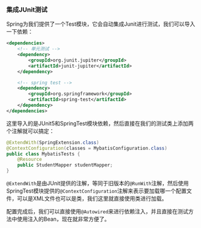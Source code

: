 ### 集成JUnit测试
Spring为我们提供了一个Test模块，它会自动集成Junit进行测试，我们可以导入一下依赖：
~~~xml
<dependencies>
    <!-- 单元测试 -->
    <dependency>
        <groupId>org.junit.jupiter</groupId>
        <artifactId>junit-jupiter</artifactId>
    </dependency>

    <!-- spring test -->
    <dependency>
        <groupId>org.springframework</groupId>
        <artifactId>spring-test</artifactId>
    </dependency>
</dependencies>
~~~

这里导入的是JUnit5和SpringTest模块依赖，然后直接在我们的测试类上添加两个注解就可以搞定：
~~~java
@ExtendWith(SpringExtension.class)
@ContextConfiguration(classes = MybatisConfiguration.class)
public class MybatisTests {
    @Resource
    public StudentMapper studentMapper;
}
~~~

`@ExtendWith`是由JUnit提供的注解，等同于旧版本的`@RunWith`注解，然后使用SpringTest模块提供的`@ContextConfiguration`注解来表示要加载哪一个配置文件，可以是XML文件也可以是类，我们这里就直接使用类进行加载。

配置完成后，我们可以直接使用`@Autowired`来进行依赖注入，并且直接在测试方法中使用注入的Bean，现在就非常方便了。